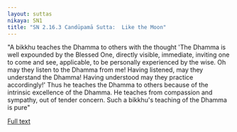 ```yaml
---
layout: suttas
nikaya: SN1
title: "SN 2.16.3 Candūpamā Sutta:  Like the Moon"
---
```


"A bikkhu teaches the Dhamma to others with the thought 'The Dhamma is well expounded by the Blessed One, directly visible, immediate, inviting one to come and see, applicable, to be personally experienced by the wise. Oh may they listen to the Dhamma from me! Having listened, may they understand the Dhamma! Having understood may they practice accordingly!' Thus he teaches the Dhamma to others because of the intrinsic excellence of the Dhamma. He teaches from compassion and sympathy, out of tender concern. Such a bikkhu's teaching of the Dhamma is pure"

[Full text](http://www.suttas.com/chapter-5-kassapa-samyutta-with-kassapa.html)
